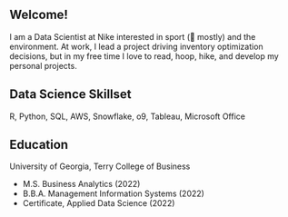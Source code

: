 ## Welcome!

I am a Data Scientist at Nike interested in sport (🏀 mostly) and the environment. At work, I lead a project driving inventory optimization decisions, but in my free time I love to read, hoop, hike, and develop my personal projects.

## Data Science Skillset
R, Python, SQL, AWS, Snowflake, o9, Tableau, Microsoft Office

## Education
University of Georgia, Terry College of Business
- M.S. Business Analytics (2022)
- B.B.A. Management Information Systems (2022)
- Certificate, Applied Data Science (2022)
